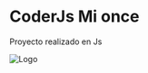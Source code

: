 # CoderJs Mi once

Proyecto realizado en Js


![Logo](https://www.gifsanimados.org/data/media/165/futbol-americano-y-futbol-imagen-animada-0011.gif)

